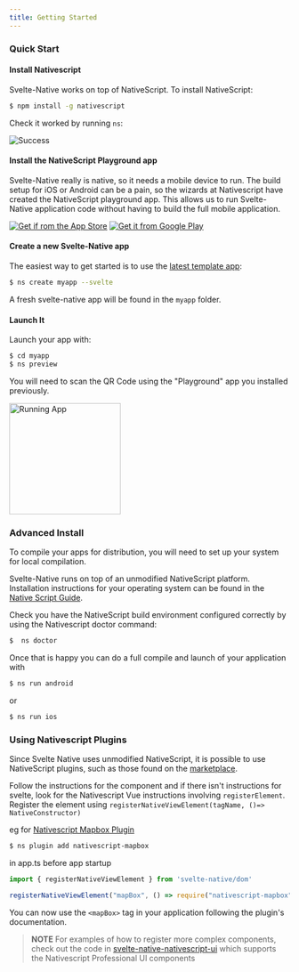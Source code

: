 ```yaml
---
title: Getting Started
---
```


### Quick Start

#### Install Nativescript

Svelte-Native works on top of NativeScript. To install NativeScript:

```bash
$ npm install -g nativescript
```

Check it worked by running `ns`:

![Success](/media/tns-success.png)

#### Install the NativeScript Playground app

Svelte-Native really is native, so it needs a mobile device to run. The build setup for iOS or Android can be a pain, so the wizards at Nativescript have created the NativeScript playground app. This allows us to run Svelte-Native application code without having to build the full mobile application.

[<img src="/media/app-store.png" alt="Get if rom the App Store">](https://preview.nativescript.org/ios)
[<img src="/media/google-play.png" alt="Get it from Google Play">](https://preview.nativescript.org/android)

#### Create a new Svelte-Native app

The easiest way to get started is to use the [latest template app](https://github.com/halfnelson/svelte-native-template):

```bash
$ ns create myapp --svelte
```

A fresh svelte-native app will be found in the `myapp` folder.

#### Launch It

Launch your app with:

```bash
$ cd myapp
$ ns preview
```

You will need to scan the QR Code using the "Playground" app you installed previously.

<img src="/media/quick-start-screenshot.png" width=200 alt="Running App" >

### Advanced Install

To compile your apps for distribution, you will need to set up your system for local compilation.

Svelte-Native runs on top of an unmodified NativeScript platform. Installation instructions for your operating system can be found in the [Native Script Guide](https://docs.nativescript.org/start/quick-setup).

Check you have the NativeScript build environment configured correctly by using the Nativescript doctor command:

```bash
$  ns doctor
```

Once that is happy you can do a full compile and launch of your application with

```bash
$ ns run android
```

or

```bash
$ ns run ios
```


### Using Nativescript Plugins

Since Svelte Native uses unmodified NativeScript, it is possible to use NativeScript plugins, such as those found on the [marketplace](https://market.nativescript.org/).

Follow the instructions for the component and if there isn't instructions for svelte, look for the Nativescript Vue instructions involving `registerElement`. 
Register the element using `registerNativeViewElement(tagName, ()=> NativeConstructor)`

eg for [Nativescript Mapbox Plugin](https://market.nativescript.org/plugins/nativescript-mapbox)

```bash
$ ns plugin add nativescript-mapbox
```

in app.ts before app startup

```js
import { registerNativeViewElement } from 'svelte-native/dom'

registerNativeViewElement("mapBox", () => require("nativescript-mapbox").MapboxView);
```

You can now use the `<mapBox>` tag in your application following the plugin's documentation.

> **NOTE** For examples of how to register more complex components, check out the code in [svelte-native-nativescript-ui](https://github.com/halfnelson/svelte-native-nativescript-ui) which supports the Nativescript Professional UI components
